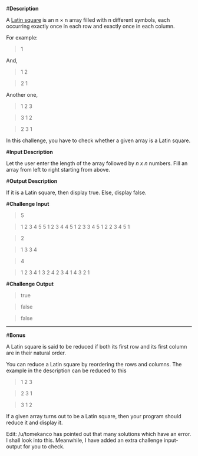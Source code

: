 #**Description**

A [Latin square](https://en.wikipedia.org/wiki/Latin_square) is an n × n array filled with n different symbols, each occurring exactly once in each row and exactly once in each column.


For example:

>1

And,

>1 2

>2 1

Another one, 

>1 2 3 

>3 1 2

>2 3 1

In this challenge, you have to check whether a given array is a Latin square. 

#**Input Description**

Let the user enter the length of the array followed by *n x n* numbers. Fill an array from left to right starting from above. 

#**Output Description**

If it is a Latin square, then display true. Else, display false. 

#**Challenge Input**

> 5 

> 1 2 3 4 5 5 1 2 3 4 4 5 1 2 3 3 4 5 1 2 2 3 4 5 1

> 2

> 1 3 3 4

> 4

> 1 2 3 4 1 3 2 4 2 3 4 1 4 3 2 1 

#**Challenge Output**

>  true

> false

> false 

---------

#**Bonus**

A Latin square is said to be reduced if both its first row and its first column are in their natural order.

You can reduce a Latin square by reordering the rows and columns. The example in the description can be reduced to this

>1 2 3

>2 3 1

>3 1 2

If a given array turns out to be a Latin square, then your program should reduce it and display it. 

Edit: /u/tomekanco has pointed out that many solutions which have an error. I shall look into this. Meanwhile, I have added an extra challenge input-output for you to check. 